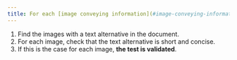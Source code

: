 ```yaml
---
title: For each [image conveying information](#image-conveying-information) with a [text alternative](#text-alternative-image), is the [text alternative](#text-alternative-image) [short and concise](#alternative-short-and-concise) (excluding special cases)?
---
```


1. Find the images with a text alternative in the document.
2. For each image, check that the text alternative is short and concise.
3. If this is the case for each image, **the test is validated**.
